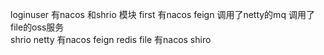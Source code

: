 loginuser  有nacos 和shrio 模块
first      有nacos 
            feign  调用了netty的mq  调用了file的oss服务  
            shrio
netty      有nacos feign  redis
file       有nacos  shiro 
